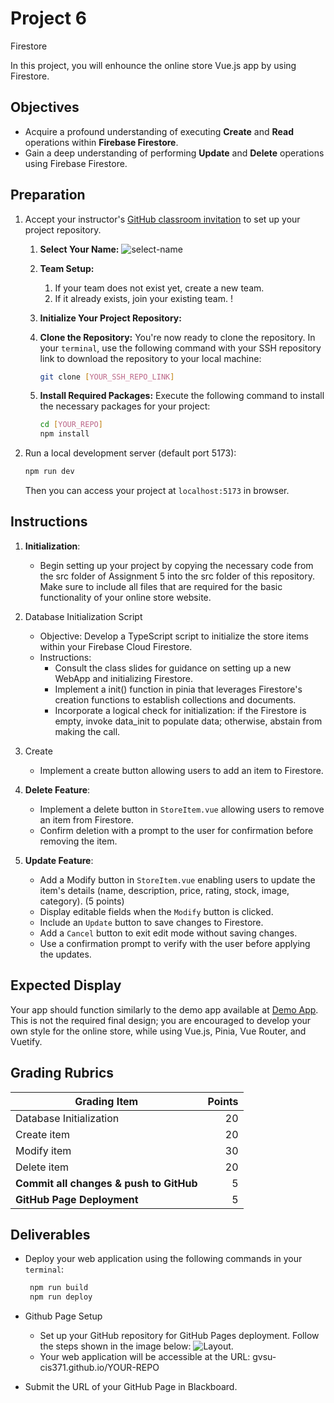 # Project 6

Firestore

In this project, you will enhounce the online store Vue.js app by using Firestore.

## Objectives

- Acquire a profound understanding of executing **Create** and **Read** operations within **Firebase Firestore**.
- Gain a deep understanding of performing **Update** and **Delete** operations using Firebase Firestore.

## Preparation

1. Accept your instructor's [GitHub classroom invitation](https://classroom.github.com/a/UXqHShgh) to set up your project repository.

   1. **Select Your Name:** ![select-name](../assets/img/project1-selectname.jpg)
   2. **Team Setup:**
      1. If your team does not exist yet, create a new team.
      2. If it already exists, join your existing team. !
   3. **Initialize Your Project Repository:**
   4. **Clone the Repository:** You're now ready to clone the repository. In your `terminal`, use the following command with your SSH repository link to download the repository to your local machine:

      ```bash
      git clone [YOUR_SSH_REPO_LINK]
      ```

   5. **Install Required Packages:** Execute the following command to install the necessary packages for your project:

      ```bash
      cd [YOUR_REPO]
      npm install
      ```

2. Run a local development server (default port 5173):

   ```bash
   npm run dev
   ```

   Then you can access your project at `localhost:5173` in browser.

## Instructions

1. **Initialization**:

   - Begin setting up your project by copying the necessary code from the src folder of Assignment 5 into the src folder of this repository. Make sure to include all files that are required for the basic functionality of your online store website.

2. Database Initialization Script
   - Objective: Develop a TypeScript script to initialize the store items within your Firebase Cloud Firestore.
   - Instructions:
     - Consult the class slides for guidance on setting up a new WebApp and initializing Firestore.
     - Implement a init() function in pinia that leverages Firestore's creation functions to establish collections and documents.
     - Incorporate a logical check for initialization: if the Firestore is empty, invoke data_init to populate data; otherwise, abstain from making the call.
3. Create
   - Implement a create button allowing users to add an item to Firestore.
4. **Delete Feature**:

   - Implement a delete button in `StoreItem.vue` allowing users to remove an item from Firestore.
   - Confirm deletion with a prompt to the user for confirmation before removing the item.

5. **Update Feature**:
   - Add a Modify button in `StoreItem.vue` enabling users to update the item's details (name, description, price, rating, stock, image, category). (5 points)
   - Display editable fields when the `Modify` button is clicked.
   - Include an `Update` button to save changes to Firestore.
   - Add a `Cancel` button to exit edit mode without saving changes.
   - Use a confirmation prompt to verify with the user before applying the updates.

## Expected Display

Your app should function similarly to the demo app available at [Demo App](https://gvsu-cis371.github.io/w24-project5). This is not the required final design; you are encouraged to develop your own style for the online store, while using Vue.js, Pinia, Vue Router, and Vuetify.

## Grading Rubrics

| Grading Item                            | Points |
| --------------------------------------- | -----: |
| Database Initialization                 |     20 |
| Create item                             |     20 |
| Modify item                             |     30 |
| Delete item                             |     20 |
| **Commit all changes & push to GitHub** |      5 |
| **GitHub Page Deployment**              |      5 |

## Deliverables

- Deploy your web application using the following commands in your `terminal`:

  ```bash
   npm run build
   npm run deploy
  ```

- Github Page Setup

  - Set up your GitHub repository for GitHub Pages deployment. Follow the steps shown in the image below: ![Layout](../assets/img/project1-githubpage.jpg).
  - Your web application will be accessible at the URL: gvsu-cis371.github.io/YOUR-REPO

- Submit the URL of your GitHub Page in Blackboard.

